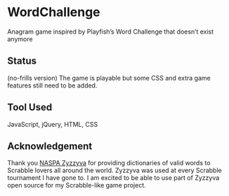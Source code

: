 # WordChallenge

Anagram game inspired by Playfish’s Word Challenge that doesn’t exist anymore

## Status

(no-frills version) The game is playable but some CSS and extra game features still need to be added.

## Tool Used

JavaScript, jQuery, HTML, CSS

## Acknowledgement

Thank you [NASPA Zyzzyva](https://github.com/boshvark/zyzzyva-pc) for providing dictionaries of valid words to Scrabble lovers all around the world. Zyzzyva was used at every Scrabble tournament I have gone to. I am excited to be able to use part of Zyzzyva open source for my Scrabble-like game project.